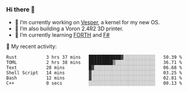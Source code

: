 ### Hi there 👋

<!--
**berkus/berkus** is a ✨ _special_ ✨ repository because its `README.md` (this file) appears on your GitHub profile.

Here are some ideas to get you started:

- 🔭 I’m currently working on ...
- 🌱 I’m currently learning ...
- 👯 I’m looking to collaborate on ...
- 🤔 I’m looking for help with ...
- 💬 Ask me about ...
- 📫 How to reach me: ...
- 😄 Pronouns: ...
- ⚡ Fun fact: ...
-->

- 🔭 I’m currently working on [Vesper](https://github.com/metta-systems/vesper), a kernel for my new OS.
- 🔭 I’m also building a Voron 2.4R2 3D printer.
- 🌱 I’m currently learning [FORTH](http://forth.com/starting-forth/) and [F#](https://fsharpforfunandprofit.com/)

💼 My recent activity:

<!--START_SECTION:waka-->

```text
Rust           3 hrs 37 mins   ████████████▓░░░░░░░░░░░░   50.39 %
TOML           2 hrs 38 mins   █████████▒░░░░░░░░░░░░░░░   36.71 %
Text           28 mins         █▓░░░░░░░░░░░░░░░░░░░░░░░   06.68 %
Shell Script   14 mins         ▓░░░░░░░░░░░░░░░░░░░░░░░░   03.25 %
Bash           12 mins         ▓░░░░░░░░░░░░░░░░░░░░░░░░   02.81 %
C++            0 secs          ░░░░░░░░░░░░░░░░░░░░░░░░░   00.13 %
```

<!--END_SECTION:waka-->
